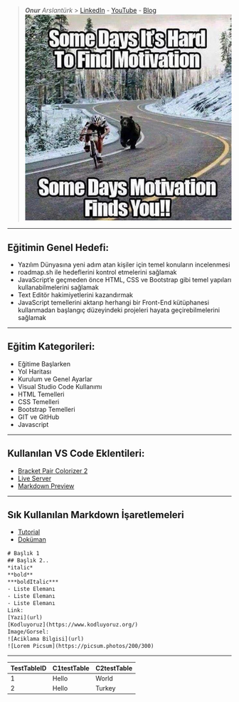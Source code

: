> ***Onur*** *Arslantürk* > [LinkedIn](https://www.linkedin.com/in/onur-arslant%C3%BCrk/) - [YouTube](http://www.onurarslanturk.com/) - [Blog](http://www.onurarslanturk.com/)
![FunnyMotto](absoluteMotivation.jpg "so it means that nevet skip your task :)")
----
## Eğitimin Genel Hedefi:
* Yazılım Dünyasına yeni adım atan kişiler için temel konuların incelenmesi
* roadmap.sh ile hedeflerini kontrol etmelerini sağlamak
* JavaScript’e geçmeden önce HTML, CSS ve Bootstrap gibi temel yapıları kullanabilmelerini sağlamak
* Text Editör hakimiyetlerini kazandırmak
* JavaScript temellerini aktarıp herhangi bir Front-End kütüphanesi kullanmadan başlangıç düzeyindeki projeleri hayata geçirebilmelerini sağlamak
---
## Eğitim Kategorileri:
- Eğitime Başlarken
- Yol Haritası
- Kurulum ve Genel Ayarlar
- Visual Studio Code Kullanımı
- HTML Temelleri
- CSS Temelleri
- Bootstrap Temelleri
- GIT ve GitHub
- Javascript
---
## Kullanılan VS Code Eklentileri:
- [Bracket Pair Colorizer 2](https://marketplace.visualstudio.com/items?itemName=CoenraadS.bracket-pair-colorizer-2)
- [Live Server](https://marketplace.visualstudio.com/items?itemName=ritwickdey.LiveServer)
- [Markdown Preview](https://marketplace.visualstudio.com/items?itemName=shd101wyy.markdown-preview-enhanced)
---
## Sık Kullanılan Markdown İşaretlemeleri
- [Tutorial](https://commonmark.org/help/tutorial/index.html)
- [Doküman](https://commonmark.org/help/)
```
# Başlık 1
## Başlık 2.. 
*italic* 
**bold**
***boldItalic***
- Liste Elemanı
- Liste Elemanı
- Liste Elemanı
Link:
[Yazi](url)
[Kodluyoruz](https://www.kodluyoruz.org/)
Image/Gorsel:
![Aciklama Bilgisi](url)
![Lorem Picsum](https://picsum.photos/200/300)
```
---
| TestTableID | C1testTable | C2testTable |
| - | - | - |
| 1 | Hello | World |
| 2 | Hello | Turkey |